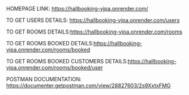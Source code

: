HOMEPAGE LINK: https://hallbooking-vjpa.onrender.com/

TO GET USERS DETAILS: https://hallbooking-vjpa.onrender.com/users

TO GET ROOMS DETAILS:https://hallbooking-vjpa.onrender.com/rooms

TO GET ROOMS BOOKED DETAILS:https://hallbooking-vjpa.onrender.com/rooms/booked

TO GET ROOMS BOOKED CUSTOMERS DETAILS:https://hallbooking-vjpa.onrender.com/rooms/booked/user

POSTMAN DOCUMENTATION: https://documenter.getpostman.com/view/28827603/2s9XxtxFMG
